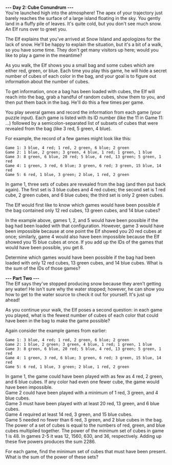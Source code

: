 **--- Day 2: Cube Conundrum ---**<br>
You're launched high into the atmosphere! The apex of your trajectory just barely reaches the surface of a large island floating in the sky. You gently land in a fluffy pile of leaves. It's quite cold, but you don't see much snow. An Elf runs over to greet you.

The Elf explains that you've arrived at Snow Island and apologizes for the lack of snow. He'll be happy to explain the situation, but it's a bit of a walk, so you have some time. They don't get many visitors up here; would you like to play a game in the meantime?

As you walk, the Elf shows you a small bag and some cubes which are either red, green, or blue. Each time you play this game, he will hide a secret number of cubes of each color in the bag, and your goal is to figure out information about the number of cubes.

To get information, once a bag has been loaded with cubes, the Elf will reach into the bag, grab a handful of random cubes, show them to you, and then put them back in the bag. He'll do this a few times per game.

You play several games and record the information from each game (your puzzle input). Each game is listed with its ID number (like the 11 in Game 11: ...) followed by a semicolon-separated list of subsets of cubes that were revealed from the bag (like 3 red, 5 green, 4 blue).

For example, the record of a few games might look like this:

```Game 1: 3 blue, 4 red; 1 red, 2 green, 6 blue; 2 green```<br>
```Game 2: 1 blue, 2 green; 3 green, 4 blue, 1 red; 1 green, 1 blue```<br>
```Game 3: 8 green, 6 blue, 20 red; 5 blue, 4 red, 13 green; 5 green, 1 red```<br>
```Game 4: 1 green, 3 red, 6 blue; 3 green, 6 red; 3 green, 15 blue, 14 red```<br>
```Game 5: 6 red, 1 blue, 3 green; 2 blue, 1 red, 2 green```<br>

In game 1, three sets of cubes are revealed from the bag (and then put back again). The first set is 3 blue cubes and 4 red cubes; the second set is 1 red cube, 2 green cubes, and 6 blue cubes; the third set is only 2 green cubes.

The Elf would first like to know which games would have been possible if the bag contained only 12 red cubes, 13 green cubes, and 14 blue cubes?

In the example above, games 1, 2, and 5 would have been possible if the bag had been loaded with that configuration. However, game 3 would have been impossible because at one point the Elf showed you 20 red cubes at once; similarly, game 4 would also have been impossible because the Elf showed you 15 blue cubes at once. If you add up the IDs of the games that would have been possible, you get 8.

Determine which games would have been possible if the bag had been loaded with only 12 red cubes, 13 green cubes, and 14 blue cubes. What is the sum of the IDs of those games?

**--- Part Two ---**<br>
The Elf says they've stopped producing snow because they aren't getting any water! He isn't sure why the water stopped; however, he can show you how to get to the water source to check it out for yourself. It's just up ahead!

As you continue your walk, the Elf poses a second question: in each game you played, what is the fewest number of cubes of each color that could have been in the bag to make the game possible?

Again consider the example games from earlier:

```Game 1: 3 blue, 4 red; 1 red, 2 green, 6 blue; 2 green```<br>
```Game 2: 1 blue, 2 green; 3 green, 4 blue, 1 red; 1 green, 1 blue```<br>
```Game 3: 8 green, 6 blue, 20 red; 5 blue, 4 red, 13 green; 5 green, 1 red```<br>
```Game 4: 1 green, 3 red, 6 blue; 3 green, 6 red; 3 green, 15 blue, 14 red```<br>
```Game 5: 6 red, 1 blue, 3 green; 2 blue, 1 red, 2 green```<br>

In game 1, the game could have been played with as few as 4 red, 2 green, and 6 blue cubes. If any color had even one fewer cube, the game would have been impossible.<br>
Game 2 could have been played with a minimum of 1 red, 3 green, and 4 blue cubes.<br>
Game 3 must have been played with at least 20 red, 13 green, and 6 blue cubes.<br>
Game 4 required at least 14 red, 3 green, and 15 blue cubes.<br>
Game 5 needed no fewer than 6 red, 3 green, and 2 blue cubes in the bag.<br>
The power of a set of cubes is equal to the numbers of red, green, and blue cubes multiplied together. The power of the minimum set of cubes in game 1 is 48. In games 2-5 it was 12, 1560, 630, and 36, respectively. Adding up these five powers produces the sum 2286.<br>

For each game, find the minimum set of cubes that must have been present. What is the sum of the power of these sets?